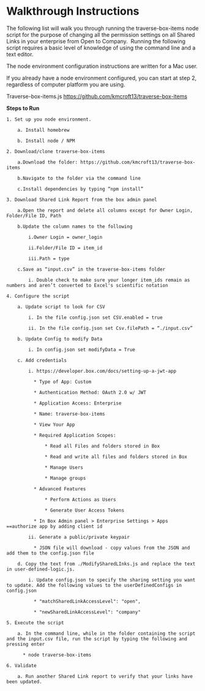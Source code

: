 # Walkthrough Instructions

The following list will walk you through running the traverse-box-items node script for the purpose of changing all the permission settings on all Shared Links in your enterprise from Open to Company.  Running the following script requires a basic level of knowledge of using the command line and a text editor.  

The node environment configuration instructions are written for a Mac user. 

If you already have a node environment configured, you can start at step 2, regardless of computer platform you are using. 

Traverse-box-items.js
https://github.com/kmcroft13/traverse-box-items

**Steps to Run** 

    1. Set up you node environment. 

        a. Install homebrew 

        b. Install node / NPM 

    2. Download/clone traverse-box-items 

        a.Download the folder: https://github.com/kmcroft13/traverse-box-items

        b.Navigate to the folder via the command line 

        c.Install dependencies by typing “npm install” 

    3. Download Shared Link Report from the box admin panel 

        a.Open the report and delete all columns except for Owner Login, Folder/File ID, Path 

        b.Update the column names to the following 

            i.Owner Login = owner_login 

            ii.Folder/File ID = item_id 

            iii.Path = type 

        c.Save as “input.csv” in the traverse-box-items folder 

            i. Double check to make sure your longer item_ids remain as numbers and aren’t converted to Excel's scientific notation 

    4. Configure the script 

        a. Update script to look for CSV 

            i. In the file config.json set CSV.enabled = true 

            ii. In the file config.json set Csv.filePath = “./input.csv” 

        b. Update Config to modify Data 

            i. In config.json set modifyData = True 

        c. Add credentials 

            i. https://developer.box.com/docs/setting-up-a-jwt-app

              * Type of App: Custom 

              * Authentication Method: OAuth 2.0 w/ JWT 

              * Application Access: Enterprise 

              * Name: traverse-box-items 

              * View Your App 

              * Required Application Scopes: 

                  * Read all Files and folders stored in Box 

                  * Read and write all files and folders stored in Box 

                  * Manage Users 

                  * Manage groups 

              * Advanced Features 

                  * Perform Actions as Users 

                  * Generate User Access Tokens 

              * In Box Admin panel > Enterprise Settings > Apps ==authorize app by adding client id 

            ii. Generate a public/private keypair 

              * JSON file will download - copy values from the JSON and add them to the config.json file 

        d. Copy the text from ./ModifySharedLInks.js and replace the text in user-defined-logic.js. 

            i. Update config.json to specify the sharing setting you want to update. Add the following values to the userDefinedConfigs in config.json 

              * "matchSharedLinkAccessLevel": "open", 

              * "newSharedLinkAccessLevel": "company" 

    5. Execute the script

        a. In the command line, while in the folder containing the script and the input.csv file, run the script by typing the following and pressing enter

          * node traverse-box-items

    6. Validate 

        a. Run another Shared Link report to verify that your links have been updated. 